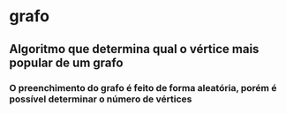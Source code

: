 # grafo
## Algoritmo que determina qual o vértice mais popular de um grafo
### O preenchimento do grafo é feito de forma aleatória, porém é possível determinar o número de vértices
